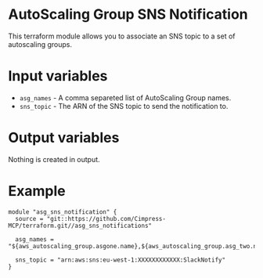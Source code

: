 # AutoScaling Group SNS Notification
This terraform module allows you to associate an SNS topic to a set of autoscaling groups.

# Input variables
- `asg_names` - A comma separeted list of AutoScaling Group names.
- `sns_topic` - The ARN of the SNS topic to send the notification to.

# Output variables
Nothing is created in output.

# Example

```
module "asg_sns_notification" {
  source = "git::https://github.com/Cimpress-MCP/terraform.git//asg_sns_notifications"

  asg_names = "${aws_autoscaling_group.asgone.name},${aws_autoscaling_group.asg_two.name}"

  sns_topic = "arn:aws:sns:eu-west-1:XXXXXXXXXXXX:SlackNotify"
}
```